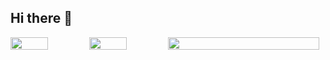 ## Hi there 👋

<div style="display: flex;">
  <img src="http://github-profile-summary-cards.vercel.app/api/cards/most-commit-language?username=neu-k&theme=jolly" style="width: 48%;">
  <img src="http://github-profile-summary-cards.vercel.app/api/cards/productive-time?username=neu-k&theme=jolly&utcOffset=8" style="width: 48%;">
  <img src="http://github-profile-summary-cards.vercel.app/api/cards/profile-details?username=neu-k&theme=jolly" style="width: 96%;">
</div>

<!--
**neu-k/neu-k** is a ✨ _special_ ✨ repository because its `README.md` (this file) appears on your GitHub profile.

Here are some ideas to get you started:

- 🔭 I’m currently working on ...
- 🌱 I’m currently learning ...
- 👯 I’m looking to collaborate on ...
- 🤔 I’m looking for help with ...
- 💬 Ask me about ...
- 📫 How to reach me: ...
- 😄 Pronouns: ...
- ⚡ Fun fact: ...
-->
